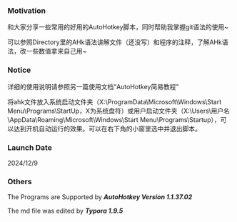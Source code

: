 ### Motivation

和大家分享一些常用的好用的AutoHotkey脚本，同时帮助我掌握git语法的使用~

可以参照Directory里的AHk语法讲解文件（还没写）和程序的注释，了解AHk语法，改一些数值拿来自己用~



### Notice

详细的使用说明请参照另一篇使用文档“AutoHotkey简易教程”

将ahk文件放入系统启动文件夹（X:\ProgramData\Microsoft\Windows\Start Menu\Programs\StartUp，X为系统盘符）或用户启动文件夹（X:\Users\用户名\AppData\Roaming\Microsoft\Windows\Start Menu\Programs\Startup），可以达到开机自动运行的效果。可以在右下角的小窗里选中并退出脚本。



### Launch Date

2024/12/9



### Others

The Programs are Supported by ***AutoHotkey Version 1.1.37.02***

The md file was edited by ***Typora 1.9.5***

